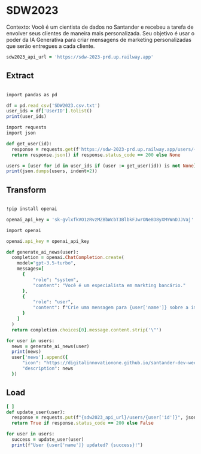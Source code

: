 # SDW2023

Contexto: Você é um cientista de dados no Santander e recebeu a tarefa de envolver seus clientes de maneira mais personalizada. Seu objetivo é usar o poder da IA Generativa para criar mensagens de marketing personalizadas que serão entregues a cada cliente.

```ruby
sdw2023_api_url = 'https://sdw-2023-prd.up.railway.app'
```

## Extract
```ruby

import pandas as pd

df = pd.read_csv('SDW2023.csv.txt')
user_ids = df['UserID'].tolist()
print(user_ids)

import requests
import json

def get_user(id):
  response = requests.get(f'https://sdw-2023-prd.up.railway.app/users/{id}')
  return response.json() if response.status_code == 200 else None

users = [user for id in user_ids if (user := get_user(id)) is not None]
print(json.dumps(users, indent=2))
```

## Transform
```ruby

!pip install openai

openai_api_key = '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'

import openai

openai.api_key = openai_api_key

def generate_ai_news(user):
  completion = openai.ChatCompletion.create(
    model="gpt-3.5-turbo",
    messages=[
      {
          "role": "system",
          "content": "Você é um especialista em markting bancário."
      },
      {
          "role": "user",
          "content": f"Crie uma mensagem para {user['name']} sobre a importância dos investimentos (máximo de 100 caracteres)"
      }
    ]
  )
  return completion.choices[0].message.content.strip('\"')

for user in users:
  news = generate_ai_news(user)
  print(news)
  user['news'].append({
      "icon": "https://digitalinnovationone.github.io/santander-dev-week-2023-api/icons/credit.svg",
      "description": news
  })
```

## Load

```ruby
[ ]
def update_user(user):
  response = requests.put(f"{sdw2023_api_url}/users/{user['id']}", json=user)
  return True if response.status_code == 200 else False

for user in users:
  success = update_user(user)
  print(f"User {user['name']} updated? {success}!")
```
